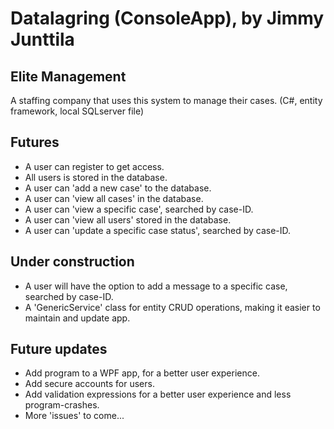 # Datalagring (ConsoleApp), by Jimmy Junttila

## Elite Management

A staffing company that uses this system to manage their cases.
(C#, entity framework, local SQLserver file)

## Futures

- A user can register to get access.
- All users is stored in the database.
- A user can 'add a new case' to the database.
- A user can 'view all cases' in the database.
- A user can 'view a specific case', searched by case-ID.
- A user can 'view all users' stored in the database.
- A user can 'update a specific case status', searched by case-ID.

## Under construction

- A user will have the option to add a message to a specific case, searched by case-ID.
- A 'GenericService' class for entity CRUD operations, making it easier to maintain and update app.

## Future updates

- Add program to a WPF app, for a better user experience.
- Add secure accounts for users.
- Add validation expressions for a better user experience and less program-crashes.
- More 'issues' to come...
